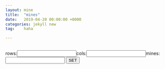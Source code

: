 ```yaml
---
layout: mine
title:  "mines"
date:   2019-04-20 00:00:00 +0000
categories: jekyll new
tag:	haha 

---
```



<canvas id="canvas" ></canvas> <br/>
rows:<input type="text" id="rowIn" />cols:<input type="text" id="colIn" />mines:<input type="text" id="mineIn" />
<input type="submit" value="SET" onclick="setIn()"/>

<script type="text/javascript">
	//author:wy
	var canvas=document.getElementById("canvas");
	var ctx=canvas.getContext("2d");
	var colors=['#6CA6CD','#FF3030','#EEC900','#3A5FCD','#008B00','#EE7621','#8B0A50','#CD69C9','#1874CD','#000000','#000000','#000000','#000000','#000000','#000000','#000000','#000000','#000000','#000000'];
	var cols=30,rows=16,cellpix=50,mCount=99,timeCols=4;
	//var cols=10,rows=10,cellpix=50,mCount=10;
	var mines=new Array();		//0:init 11-20:mine |0x40:flag |0x80:click
	var minesAns=new Array();
	var mouseState=0;
	var start=0,costTime=0,space=cols*rows-mCount,mineC=mCount;
	var rowIn=document.getElementById("rowIn");
	var colIn=document.getElementById("colIn");
	var mineIn=document.getElementById("mineIn");
	rowIn.value=rows;
	colIn.value=cols;
	mineIn.value=mCount;
	function setIn(){
		rows=parseInt(rowIn.value);
		cols=parseInt(colIn.value);
		mCount=parseInt(mineIn.value);
		//console.log(rows,cols,mCount);
		restart();
	}
	function getNeighbor(r,c){
		var nei=new Array();
		if(r>0){
			if(c>0)	nei.push([r-1,c-1]);
			if(c<cols-1) nei.push([r-1,c+1]);
			nei.push([r-1,c]);
		}
		if(r<rows-1){
			if(c>0)	nei.push([r+1,c-1]);
			if(c<cols-1) nei.push([r+1,c+1]);
			nei.push([r+1,c]);
		}
		if(c>0) nei.push([r,c-1]);
		if(c<cols-1) nei.push([r,c+1]);
		return nei;
	}
	function generateMine(r,c){
		var mSet=new Set();
		for(var i=0;i<cols*rows;i++){
			mSet.add(i);
		}
		mSet.delete(r*cols+c);
		var nei=getNeighbor(r,c);			
		for(var i=0;i<nei.length;i++){
			mSet.delete(nei[i][0]*cols+nei[i][1]);
		}
		for(var i=0;i<mCount;i++){
			var r=parseInt(Math.random()*(mSet.size));
			minesAns[i]=Array.from(mSet)[r];
			mSet.delete(minesAns[i]);
			r=parseInt(minesAns[i]/cols);
			c=minesAns[i]%cols;
			mines[r][c]=11;
			var nei=getNeighbor(r,c);
			for(var j=0;j<nei.length;j++){
				mines[nei[j][0]][nei[j][1]]++;
			}
		}
		console.log(mines);
		//console.log(minesAns);
	}
	function drawRC(r,c){
		if(mines[r][c]<0x80){
			if((mines[r][c]&0x40)>0){
				ctx.fillStyle='#000000';
				ctx.fillRect(c*cellpix+cellpix/5,r*cellpix+3,cellpix/10,cellpix-5);
				ctx.fillStyle="#CD2626";
				ctx.fillRect(c*cellpix+cellpix/10*3,r*cellpix+3,cellpix/2,cellpix/5*2);
			}
			else{
				ctx.fillStyle=colors[0];
				ctx.fillRect(c*cellpix+1,r*cellpix+1,cellpix-2,cellpix-2);
			}
		}
		else if(mines[r][c]>=0x80){
			ctx.fillStyle = "#FFFFFF";
			ctx.fillRect(c*cellpix+1,r*cellpix+1,cellpix-2,cellpix-2);
			if(mines[r][c]>0x80){
				ctx.fillStyle=colors[mines[r][c]&0x3f];
				ctx.font=cellpix+"px arial";
				ctx.textAlign='center';
				ctx.textBaseline='middle';
				if(mines[r][c]>0x8a){
					ctx.beginPath();
					ctx.arc((c+0.5)*cellpix,(r+0.5)*cellpix,cellpix/3,0,2*Math.PI,true);
					ctx.fill();
					ctx.closePath();
					//ctx.fillText('*',(c+0.5)*cellpix,(r+0.5)*cellpix);
				}
				else ctx.fillText((mines[r][c]&0x3f).toString(),(c+0.5)*cellpix,(r+0.5)*cellpix);
				//else if()
			}
		}
	}
	function init(){
		var i=(window.innerHeight-30)/rows;
		var j=(window.innerWidth-10)/(cols+timeCols);
		cellpix=(i<j)?i:j;
		//console.log(cellpix);
		canvas.width=(cols+timeCols)*cellpix;
		canvas.height=rows*cellpix;
		
		ctx.lineWidth=1;
		ctx.strokeStyle="#000000";
		ctx.fillStyle = colors[0];
		ctx.fillRect(0,0,canvas.width-cellpix*timeCols,canvas.height);
		ctx.beginPath();
		for(var i=0;i<=rows;i++){
			var y=i*cellpix;
			ctx.moveTo(0,y);
			ctx.lineTo(canvas.width-cellpix*timeCols,y);
		}
		for(var j=0;j<=cols;j++){
			var x=j*cellpix;
			ctx.moveTo(x,0);
			ctx.lineTo(x,canvas.height);
		}
		ctx.stroke();
		for(var i=0;i<rows;i++){
			for(var j=0;j<cols;j++){
				drawRC(i,j);
			}
		}
		mouseState=0;
		drawTimeCol(0,"Time:"+(costTime).toString());
		drawTimeCol(1,"Mine:"+mineC.toString())
	}
	function restart(){
		minesAns=[];
		space=cols*rows-mCount;
		mineC=mCount;
		start=0;
		costTime=0;
		for(var i=0;i<rows;i++){
			mines[i]=new Array();
			for(var j=0;j<cols;j++){
				mines[i][j]=0;
			}
		}
		init();
	}
	function dfsClick(r,c){	//dfs
		if(mines[r][c]<0x80){
			if(mines[r][c]>10){
				alert('boom');
			}
			else if(mines[r][c]<10){
				mines[r][c]|=0x80;
				drawRC(r,c);
				if(mines[r][c]==0x80){
					var nei=getNeighbor(r,c);
					for(var i=0;i<nei.length;i++){
						dfsClick(nei[i][0],nei[i][1]);
					}
				}
			}
		}
	}
	function bfsClick(r,c){
		var wyList=new Array();
		for(wyList.push([r,c]);wyList.length>0;){
			var t=wyList.shift();
			if(mines[t[0]][t[1]]<0x80){
				if(mines[t[0]][t[1]]>10){
					mines[t[0]][t[1]]|=0x80;
					//drawRC(t[0],t[1]);
					for(var i=0;i<rows;i++){
						for(var j=0;j<cols;j++){
							mines[i][j]|=0x80;
							mines[i][j]&=0xbf;
							drawRC(i,j);
						}
					}
					var a=confirm('boom '+(mines[t[0]][t[1]]-0x80));
					if(a){
						restart();
						return 1;
					}
				}
				else if(mines[t[0]][t[1]]<10){
					mines[t[0]][t[1]]|=0x80;
					drawRC(t[0],t[1]);
					if(mines[t[0]][t[1]]==0x80){
						wyList=wyList.concat(getNeighbor(t[0],t[1]));
					}
					space--;
					if(space==0){
						alert('Congratulations! '+costTime.toString()+' seconds');
						restart();
						return 1;
					}
				}
			}
		}
		return 0;
	}
	canvas.onclick=function(e){
	};
	canvas.oncontextmenu=function(e){
		e.preventDefault();
	};
	function lrclick(r,c){
		if(mines[r][c]>0x80&&(mines[r][c]&0x40)==0){
			var nei=getNeighbor(r,c);
			var toClick=new Array();
			var w=0;
			for(var i=0;i<nei.length;i++){
				if(mines[nei[i][0]][nei[i][1]]<0x80){
					if((mines[nei[i][0]][nei[i][1]]&0x40)>0) w++;
					else{
						toClick.push(nei[i]);
						drawRC(nei[i][0],nei[i][1]);
					}
				}
				
			}
			if(w==(mines[r][c]&0x3f)){
				for(var i=0;i<toClick.length;i++){
					if(bfsClick(toClick[i][0],toClick[i][1])) return 1;
				}
			}
		}
		return 0;
	}
	function getRC(ex,ey){
		var c=parseInt((ex-canvas.offsetLeft)/cellpix);
		var r=parseInt((ey-canvas.offsetTop)/cellpix);
		return [r,c];
	}
	canvas.onmousedown=function(e){
		//console.log(e.button);
		if(e.button==0){
			mouseState|=0x01;
		}
		else if(e.button==2){
			mouseState|=0x02;
		}
		if((mouseState&0x03)==0x03){
			mouseState=0x0c;
			var [r,c]=getRC(e.x,e.y);
			if(mines[r][c]>0x80){
				var nei=getNeighbor(r,c);
				for(var i=0;i<nei.length;i++){
					if(mines[nei[i][0]][nei[i][1]]<0x40){
						ctx.fillStyle="#4F94CD";
						ctx.fillRect(nei[i][1]*cellpix+1,nei[i][0]*cellpix+1,cellpix-2,cellpix-2);
					}
				}
			}
		}
	};
	canvas.onmouseup=function(e){
		//console.log(e.button,new Date().getTime());
		if(e.button==0){
			if((mouseState&0x04)!=0){
				mouseState&=0x0b;
				if(mouseState==0){
					var [r,c]=getRC(e.x,e.y);
					lrclick(r,c);
				}
			}
			else{
				var [r,c]=getRC(e.x,e.y);
				console.log(r,c);
				if(minesAns.length==0){
					generateMine(r,c);
				}
				//dfsClick(r,c);
				if(bfsClick(r,c)) return 1;
				mouseState=0;
				start=1;
			}
		}
		else if(e.button==2){
			if((mouseState&0x08)!=0){
				mouseState&=0x07;
				if(mouseState==0){
					var [r,c]=getRC(e.x,e.y);						
					lrclick(r,c);
				}
			}
			else{
				var [r,c]=getRC(e.x,e.y);
				//console.log(r,c);
				if(mines[r][c]<0x80){
					if((mines[r][c]&0x40)==0){
						mineC--;
					}
					else{
						mineC++;
					}
					drawTimeCol(1,"Mine:"+mineC.toString())
					mines[r][c]^=0x40;
					drawRC(r,c);
				}
				mouseState=0;
			}
		}
	};
	function drawTimeCol(row,text){
		ctx.fillStyle = "#FFFFFF";
		ctx.fillRect(canvas.width-cellpix*timeCols+2,cellpix/2+cellpix*row,cellpix*timeCols,cellpix);
		ctx.font=cellpix/2+"px arial";
		ctx.textAlign='center';
		ctx.textBaseline='middle';
		ctx.fillStyle="#000000";
		ctx.fillText(text,canvas.width-timeCols/2*cellpix,cellpix+cellpix*row);
	}
	window.onresize = function(){
		ctx.fillStyle="#FFFFFF";
		ctx.fillRect(0,0,canvas.width,canvas.height);
		init();
	};
	restart();
	var oldT=new Date().getTime();
	timer = requestAnimationFrame(function wyt(){
		var t=new Date().getTime();
		if(t-oldT>=1000){
			if(start>0) costTime++;
			drawTimeCol(0,"Time:"+(costTime).toString());
			oldT+=1000;
		}
		requestAnimationFrame(wyt);
	});
</script>

